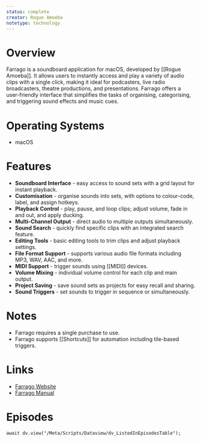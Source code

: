 ```yaml
---
status: complete
creator: Rogue Amoeba
notetype: technology
---
```

# Overview
Farrago is a soundboard application for macOS, developed by [[Rogue Amoeba]]. It allows users to instantly access and play a variety of audio clips with a single click, making it ideal for podcasters, live radio broadcasters, theatre productions, and presentations. Farrago offers a user-friendly interface that simplifies the tasks of organising, categorising, and triggering sound effects and music cues.

# Operating Systems
- macOS

# Features
- **Soundboard Interface** - easy access to sound sets with a grid layout for instant playback.
- **Customisation** - organise sounds into sets, with options to colour-code, label, and assign hotkeys.
- **Playback Control** - play, pause, and loop clips; adjust volume, fade in and out, and apply ducking.
- **Multi-Channel Output** - direct audio to multiple outputs simultaneously.
- **Sound Search** - quickly find specific clips with an integrated search feature.
- **Editing Tools** - basic editing tools to trim clips and adjust playback settings.
- **File Format Support** - supports various audio file formats including MP3, WAV, AAC, and more.
- **MIDI Support** - trigger sounds using [[MIDI]] devices.
- **Volume Mixing** - individual volume control for each clip and main output.
- **Project Saving** - save sound sets as projects for easy recall and sharing.
- **Sound Triggers** - set sounds to trigger in sequence or simultaneously.

# Notes
- Farrago requires a single purchase to use.
- Farrago supports [[Shortcuts]] for automation including tile-based triggers.

# Links
- [Farrago Website](https://rogueamoeba.com/farrago/)
- [Farrago Manual](https://rogueamoeba.com/support/manuals/farrago/)

# Episodes
```dataviewjs
await dv.view("/Meta/Scripts/Dataview/dv_ListedInEpisodesTable");
```
